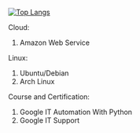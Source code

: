 [![Top Langs](https://github-readme-stats.vercel.app/api/top-langs/?username=khafidprayoga&layout=compact)](https://github.com/anuraghazra/github-readme-stats)

Cloud:
1. Amazon Web Service

Linux:
1. Ubuntu/Debian
2. Arch Linux

Course and Certification:
1. Google IT Automation With Python
2. Google IT Support
